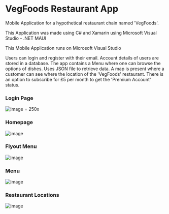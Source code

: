 # VegFoods Restaurant App
Mobile Application for a hypothetical restaurant chain named 'VegFoods'. 

This Application was made using C# and Xamarin using Microsoft Visual Studio - .NET MAUI 

This Mobile Application runs on Microsoft Visual Studio

Users can login and register with their email.
Account details of users are stored in a database.
The app contains a Menu where one can browse the options of dishes. Uses JSON file to retrieve data.
A map is present where a customer can see where the location of the 'VegFoods' restaurant.
There is an option to subscribe for £5 per month to get the 'Premium Account' status.



### Login Page
![image](https://github.com/venkataprabhav/MobileApp_VegFoods/assets/123014399/55423e3e-0ef5-4cbe-895c-c6085f43314f) = 250x


### Homepage
![image](https://github.com/venkataprabhav/MobileApp_VegFoods/assets/123014399/ad62443f-afe9-44bd-87eb-5b305c160857)


### Flyout Menu
![image](https://github.com/venkataprabhav/MobileApp_VegFoods/assets/123014399/19d8dc3b-dad9-4854-aaf9-1d2e225f3d94)


### Menu
![image](https://github.com/venkataprabhav/MobileApp_VegFoods/assets/123014399/04d9b5b6-9f94-47cc-aa1f-40a8ab9922d0)


### Restaurant Locations
![image](https://github.com/venkataprabhav/MobileApp_VegFoods/assets/123014399/0993a16a-d598-4d82-a476-7454de5b9a98)

